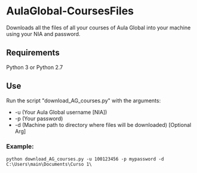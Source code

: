# AulaGlobal-CoursesFiles
Downloads all the files of all your courses of Aula Global into your machine using your NIA and password.

## Requirements
Python 3 or Python 2.7

## Use
Run the script "download_AG_courses.py" with the arguments: 
- -u (Your Aula Global username [NIA]) 
- -p (Your password) 
- -d (Machine path to directory where files will be downloaded) [Optional Arg]

### Example:
```
python download_AG_courses.py -u 100123456 -p mypassword -d C:\Users\main\Documents\Curso 1\
```


